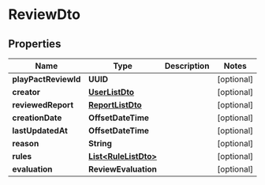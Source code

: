

# ReviewDto


## Properties

| Name | Type | Description | Notes |
|------------ | ------------- | ------------- | -------------|
|**playPactReviewId** | **UUID** |  |  [optional] |
|**creator** | [**UserListDto**](UserListDto.md) |  |  [optional] |
|**reviewedReport** | [**ReportListDto**](ReportListDto.md) |  |  [optional] |
|**creationDate** | **OffsetDateTime** |  |  [optional] |
|**lastUpdatedAt** | **OffsetDateTime** |  |  [optional] |
|**reason** | **String** |  |  [optional] |
|**rules** | [**List&lt;RuleListDto&gt;**](RuleListDto.md) |  |  [optional] |
|**evaluation** | **ReviewEvaluation** |  |  [optional] |



